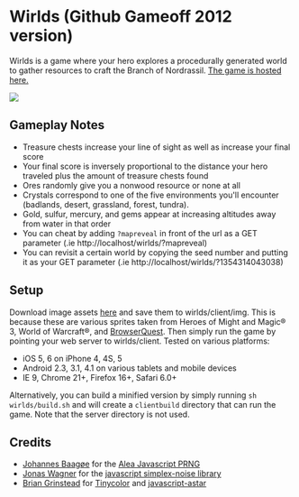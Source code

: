 # Wirlds (Github Gameoff 2012 version)

Wirlds is a game where your hero explores a procedurally generated world to gather resources to craft the Branch of Nordrassil. [The game is hosted here.](http://ihasacode.com/wirlds/)

<img src="http://i.imgur.com/PWTem.jpg" style="border:0">

## Gameplay Notes

* Treasure chests increase your line of sight as well as increase your final score
* Your final score is inversely proportional to the distance your hero traveled plus the amount of treasure chests found
* Ores randomly give you a nonwood resource or none at all
* Crystals correspond to one of the five environments you'll encounter (badlands, desert, grassland, forest, tundra).
* Gold, sulfur, mercury, and gems appear at increasing altitudes away from water in that order
* You can cheat by adding `?mapreveal` in front of the url as a GET parameter (.ie http://localhost/wirlds/?mapreveal)
* You can revisit a certain world by copying the seed number and putting it as your GET parameter (.ie http://localhost/wirlds/?1354314043038)

## Setup

Download image assets [here](http://dl.dropbox.com/u/1065170/img.tar.gz) and save them to wirlds/client/img. This is because these are various sprites taken from Heroes of Might and Magic&#174; 3, World of Warcraft&#174;, and [BrowserQuest](http://browserquest.mozilla.org/). Then simply run the game by pointing your web server to wirlds/client. Tested on various platforms:

* iOS 5, 6 on iPhone 4, 4S, 5
* Android 2.3, 3.1, 4.1 on various tablets and mobile devices
* IE 9, Chrome 21+, Firefox 16+, Safari 6.0+

Alternatively, you can build a minified version by simply running `sh wirlds/build.sh` and will create a `clientbuild` directory that can run the game. Note that the server directory is not used.

## Credits

* [Johannes Baagøe](baagoe@baagoe.org) for the [Alea Javascript PRNG](http://baagoe.org/en/w/index.php/Better_random_numbers_for_javascript#Alea)
* [Jonas Wagner](http://29a.ch/) for the [javascript simplex-noise library](https://github.com/jwagner/simplex-noise.js)
* [Brian Grinstead](http://www.briangrinstead.com/blog/) for [Tinycolor](http://bgrins.github.com/TinyColor/) and [javascript-astar](https://github.com/bgrins/javascript-astar)

